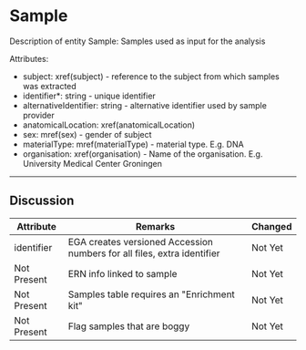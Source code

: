 # Sample #

Description of entity Sample: Samples used as input for the analysis

Attributes:
*	subject: xref(subject) - reference to the subject from which samples was extracted
*	identifier*: string - unique identifier
*	alternativeIdentifier: string - alternative identifier used by sample provider
*	anatomicalLocation: xref(anatomicalLocation)
*	sex: mref(sex) - gender of subject
*	materialType: mref(materialType) - material type. E.g. DNA
*	organisation: xref(organisation) - Name of the organisation. E.g. University Medical Center Groningen


---

## Discussion ##


| Attribute | Remarks    | Changed  |
| ------------ | ------------ | ---------- |
| identifier | EGA creates versioned Accession numbers for all files, extra identifier | Not Yet |
| Not Present | ERN info linked to sample | Not Yet |
| Not Present | Samples table requires an "Enrichment kit" | Not Yet |
| Not Present | Flag samples that are boggy | Not Yet |
